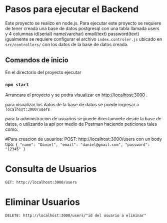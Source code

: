 # Pasos para ejecutar el Backend

Este proyecto se realizo en node.js.
Para ejecutar este proyecto se requiere de tener creada una base de datos postgresql con una tabla llamada users y 4 columnas id(serial) name(varchar) email(text) password(text)
igualmente se requiere configurar el archivo `index.controler.js` ubicado en `src/controllers/` con los datos de la base de datos creada.

## Comandos de inicio

En el directorio del proyecto ejecutar

### `npm start`

Arrancara el proyecto y se podra visualizar en 
[http://localhost:3000](http://localhost:3000) .

para visualizar los datos de la base de datos se puede ingresar a `localhost:3000/users`

para la administracion de usuarios se puede directamnete desde la base de datos, o utilizando la api por medio de Postman haciendo peticiones tales como:

#Para creacion de usuarios:
POST: http://localhost:3000/users con un body tipo:
`{
    "name": "Daniel",
    "email": "daniel@gmail.com",
    "password": "12345"
}`

# Consulta de Usuarios
`GET: http://localhost:3000/users`

# Eliminar Usuarios
`DELETE: http://localhost:3000/users/"id del usuario a eliminar"`


